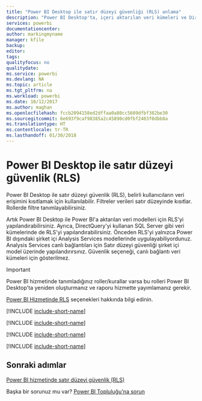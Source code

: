 ```yaml
---
title: "Power BI Desktop ile satır düzeyi güvenliği (RLS) anlama"
description: "Power BI Desktop'ta, içeri aktarılan veri kümeleri ve DirectQuery için satır düzeyi güvenliği yapılandırma."
services: powerbi
documentationcenter: 
author: markingmyname
manager: kfile
backup: 
editor: 
tags: 
qualityfocus: no
qualitydate: 
ms.service: powerbi
ms.devlang: NA
ms.topic: article
ms.tgt_pltfrm: na
ms.workload: powerbi
ms.date: 10/12/2017
ms.author: maghan
ms.openlocfilehash: fccb2094158ed2dffaa0a80cc5609dfbf382be30
ms.sourcegitcommit: 6e693f9caf98385a2c45890cd0fbf2403f0dbb8a
ms.translationtype: HT
ms.contentlocale: tr-TR
ms.lasthandoff: 01/30/2018
---
```

# <a name="row-level-security-rls-with-power-bi-desktop"></a>Power BI Desktop ile satır düzeyi güvenlik (RLS)
Power BI Desktop ile satır düzeyi güvenlik (RLS), belirli kullanıcıların veri erişimini kısıtlamak için kullanılabilir. Filtreler verileri satır düzeyinde kısıtlar. Rollerde filtre tanımlayabilirsiniz.

Artık Power BI Desktop ile Power BI'a aktarılan veri modelleri için RLS'yi yapılandırabilirsiniz. Ayrıca, DirectQuery'yi kullanan SQL Server gibi veri kümelerinde de RLS'yi yapılandırabilirsiniz. Önceden RLS'yi yalnızca Power BI dışındaki şirket içi Analysis Services modellerinde uygulayabiliyordunuz. Analysis Services canlı bağlantıları için Satır düzeyi güvenliği şirket içi model üzerinde yapılandırırsınız. Güvenlik seçeneği, canlı bağlantı veri kümeleri için gösterilmez.

> [!IMPORTANT]
> Power BI hizmetinde tanımladığınız roller/kurallar varsa bu rolleri Power BI Desktop'ta yeniden oluşturmanız ve raporu hizmette yayımlamanız gerekir.
> 
> 

[Power BI Hizmetinde RLS](service-admin-rls.md) seçenekleri hakkında bilgi edinin.

[!INCLUDE [include-short-name](./includes/rls-desktop-define-roles.md)]

[!INCLUDE [include-short-name](./includes/rls-desktop-view-as-roles.md)]

[!INCLUDE [include-short-name](./includes/rls-limitations.md)]

[!INCLUDE [include-short-name](./includes/rls-faq.md)]

## <a name="next-steps"></a>Sonraki adımlar
[Power BI hizmetinde satır düzeyi güvenlik (RLS)](service-admin-rls.md)  

Başka bir sorunuz mu var? [Power BI Topluluğu'na sorun](http://community.powerbi.com/)

